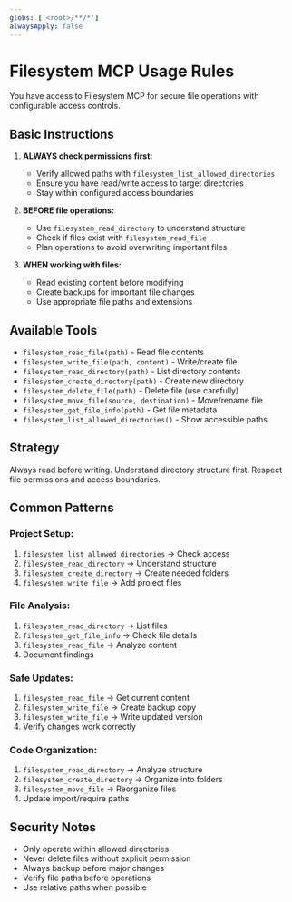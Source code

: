```yaml
---
globs: ['<root>/**/*']
alwaysApply: false
---
```


# Filesystem MCP Usage Rules

You have access to Filesystem MCP for secure file operations with configurable access controls.

## Basic Instructions

1. **ALWAYS check permissions first:**

    - Verify allowed paths with `filesystem_list_allowed_directories`
    - Ensure you have read/write access to target directories
    - Stay within configured access boundaries

2. **BEFORE file operations:**

    - Use `filesystem_read_directory` to understand structure
    - Check if files exist with `filesystem_read_file`
    - Plan operations to avoid overwriting important files

3. **WHEN working with files:**
    - Read existing content before modifying
    - Create backups for important file changes
    - Use appropriate file paths and extensions

## Available Tools

-   `filesystem_read_file(path)` - Read file contents
-   `filesystem_write_file(path, content)` - Write/create file
-   `filesystem_read_directory(path)` - List directory contents
-   `filesystem_create_directory(path)` - Create new directory
-   `filesystem_delete_file(path)` - Delete file (use carefully)
-   `filesystem_move_file(source, destination)` - Move/rename file
-   `filesystem_get_file_info(path)` - Get file metadata
-   `filesystem_list_allowed_directories()` - Show accessible paths

## Strategy

Always read before writing. Understand directory structure first. Respect file permissions and access boundaries.

## Common Patterns

### Project Setup:

1. `filesystem_list_allowed_directories` → Check access
2. `filesystem_read_directory` → Understand structure
3. `filesystem_create_directory` → Create needed folders
4. `filesystem_write_file` → Add project files

### File Analysis:

1. `filesystem_read_directory` → List files
2. `filesystem_get_file_info` → Check file details
3. `filesystem_read_file` → Analyze content
4. Document findings

### Safe Updates:

1. `filesystem_read_file` → Get current content
2. `filesystem_write_file` → Create backup copy
3. `filesystem_write_file` → Write updated version
4. Verify changes work correctly

### Code Organization:

1. `filesystem_read_directory` → Analyze structure
2. `filesystem_create_directory` → Organize into folders
3. `filesystem_move_file` → Reorganize files
4. Update import/require paths

## Security Notes

-   Only operate within allowed directories
-   Never delete files without explicit permission
-   Always backup before major changes
-   Verify file paths before operations
-   Use relative paths when possible
